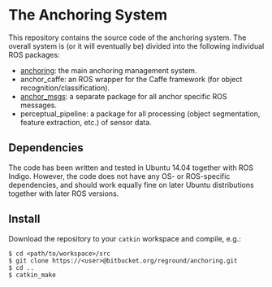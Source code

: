 # The Anchoring System #

This repository contains the source code of the anchoring system. The overall system is (or it will eventually be) divided into the following individual ROS packages:

* [anchoring](https://bitbucket.org/reground/anchoring/src/e7ff087a0d769887a99c9fa3e521b6d1d1127ec1/anchoring/?at=master): the main anchoring management system.
* anchor_caffe: an ROS wrapper for the Caffe framework (for object recognition/classification).
* [anchor_msgs](https://bitbucket.org/reground/anchoring/src/e7ff087a0d769887a99c9fa3e521b6d1d1127ec1/anchor_msgs/?at=master): a separate package for all anchor specific ROS messages.
* perceptual_pipeline: a package for all processing (object segmentation, feature extraction, etc.) of sensor data.

## Dependencies ##

The code has been written and tested in Ubuntu 14.04 together with ROS Indigo. However, the code does not have any OS- or ROS-specific dependencies, and should work equally fine on later Ubuntu distributions together with later ROS versions.  

## Install ##

Download the repository to your `catkin` workspace and compile, e.g.:

```
$ cd <path/to/workspace>/src
$ git clone https://<user>@bitbucket.org/reground/anchoring.git
$ cd ..
$ catkin_make
```